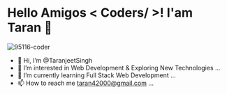 <h1>Hello Amigos < Coders/ >! I'am Taran 👋</h1>


![95116-coder](https://user-images.githubusercontent.com/72187002/171894289-f4250b79-7b61-4e44-ba59-553acb86f7ab.gif)




- 👋 Hi, I’m @TaranjeetSingh
- 👀 I’m interested in Web Development & Exploring New Technologies ...
- 🌱 I’m currently learning Full Stack Web Development ...
- 📫 How to reach me taran42000@gmail.com ...

<!---
TaranjeetSingh001/TaranjeetSingh001 is a ✨ special ✨ repository because its `README.md` (this file) appears on your GitHub profile.
You can click the Preview link to take a look at your changes.
--->
